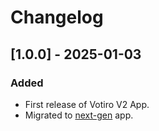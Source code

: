 # Changelog

## [1.0.0] - 2025-01-03
### Added
- First release of Votiro V2 App.
- Migrated to [next-gen](https://help.sumologic.com/docs/get-started/apps-integrations/#next-gen-apps) app.
